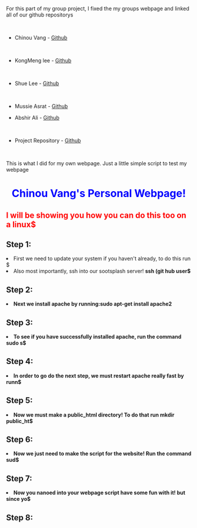 For this part of my group project, I fixed the my groups webpage and linked all of our github repositorys
<ul>


    <li>Chinou Vang - <a href="https://github.com/ChennisVang">Github</a></li>


    <li>KongMeng lee - <a href="https://github.com/kml74123">Github</a></li>


    <li>Shue Lee - <a href="https://github.com/ShueLee8226">Github</a></li>


    <li> Mussie Asrat - <a href="https://github.com/A2795">Github</a></li>
<li> Abshir Ali - <a href=”https://github.com/caqlishire”>Github</a></li>



    <li>Project Repository - <a href="https://github.com/kml74123/Web-Server-Team/projects/2">Github</a></li>


  </ul>




This is what I did for my own webpage. Just a little simple script to test my webpage

<!DOCTYPE html>
<html>

<h1 style="text-align:center;color:blue;">Chinou Vang's Personal Webpage!</h1>

<h2 style="color:red;">I will be showing you how you can do this too on a linux$

<h2>Step 1:</h2>
<li>First we need to update your system if you haven't already, to do this run $
<li>Also most importantly, ssh into our sootsplash server! <b>ssh (git hub user$

<h2>Step 2:</h2>
<li>Next we install apache by running:<b>sudo apt-get install apache2</b>

<h2>Step 3:</h2>
<li>To see if you have successfully installed apache, run the command <b>sudo s$

<h2>Step 4:</h2>
<li>In order to go do the next step, we must restart apache really fast by runn$

<h2>Step 5:</h2>
<li>Now we must make a public_html directory! To do that run <b>mkdir public_ht$

<h2>Step 6:</h2>
<li>Now we just need to make the script for the website! Run the command <b>sud$

<h2>Step 7:</h2>
<li>Now you nanoed into your webpage script have some fun with it! but since yo$

<h2>Step 8:</h2>

